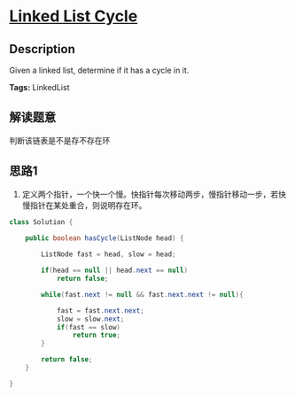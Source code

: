 # [Linked List Cycle][title]

## Description
Given a linked list, determine if it has a cycle in it.


**Tags:** LinkedList

## 解读题意
判断该链表是不是存不存在环

## 思路1 
1. 定义两个指针，一个快一个慢。快指针每次移动两步，慢指针移动一步，若快慢指针在某处重合，则说明存在环。

```java
class Solution { 
  
    public boolean hasCycle(ListNode head) {

        ListNode fast = head, slow = head;

        if(head == null || head.next == null)
            return false;

        while(fast.next != null && fast.next.next != null){

            fast = fast.next.next;
            slow = slow.next;
            if(fast == slow)
                return true;
        }

        return false;
    }

}
```

[title]: https://leetcode.com/problems/linked-list-cycle/description/